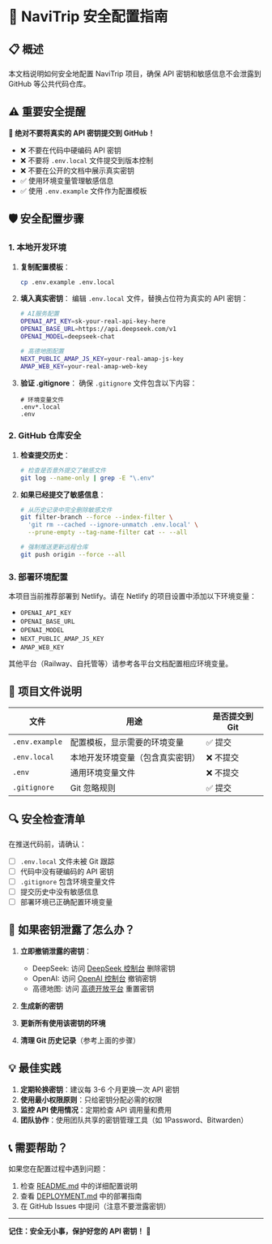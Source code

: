 # 🔐 NaviTrip 安全配置指南

## 📋 概述

本文档说明如何安全地配置 NaviTrip 项目，确保 API 密钥和敏感信息不会泄露到 GitHub 等公共代码仓库。

## ⚠️ 重要安全提醒

**🚨 绝对不要将真实的 API 密钥提交到 GitHub！**

- ❌ 不要在代码中硬编码 API 密钥
- ❌ 不要将 `.env.local` 文件提交到版本控制
- ❌ 不要在公开的文档中展示真实密钥
- ✅ 使用环境变量管理敏感信息
- ✅ 使用 `.env.example` 文件作为配置模板

## 🛡️ 安全配置步骤

### 1. 本地开发环境

1. **复制配置模板**：
   ```bash
   cp .env.example .env.local
   ```

2. **填入真实密钥**：
   编辑 `.env.local` 文件，替换占位符为真实的 API 密钥：
   ```bash
   # AI服务配置
   OPENAI_API_KEY=sk-your-real-api-key-here
   OPENAI_BASE_URL=https://api.deepseek.com/v1
   OPENAI_MODEL=deepseek-chat
   
   # 高德地图配置
   NEXT_PUBLIC_AMAP_JS_KEY=your-real-amap-js-key
   AMAP_WEB_KEY=your-real-amap-web-key
   ```

3. **验证 .gitignore**：
   确保 `.gitignore` 文件包含以下内容：
   ```
   # 环境变量文件
   .env*.local
   .env
   ```

### 2. GitHub 仓库安全

1. **检查提交历史**：
   ```bash
   # 检查是否意外提交了敏感文件
   git log --name-only | grep -E "\.env"
   ```

2. **如果已经提交了敏感信息**：
   ```bash
   # 从历史记录中完全删除敏感文件
   git filter-branch --force --index-filter \
     'git rm --cached --ignore-unmatch .env.local' \
     --prune-empty --tag-name-filter cat -- --all
   
   # 强制推送更新远程仓库
   git push origin --force --all
   ```

### 3. 部署环境配置

本项目当前推荐部署到 Netlify。请在 Netlify 的项目设置中添加以下环境变量：

- `OPENAI_API_KEY`
- `OPENAI_BASE_URL`
- `OPENAI_MODEL`
- `NEXT_PUBLIC_AMAP_JS_KEY`
- `AMAP_WEB_KEY`

其他平台（Railway、自托管等）请参考各平台文档配置相应环境变量。

## 📁 项目文件说明

| 文件 | 用途 | 是否提交到 Git |
|------|------|----------------|
| `.env.example` | 配置模板，显示需要的环境变量 | ✅ 提交 |
| `.env.local` | 本地开发环境变量（包含真实密钥） | ❌ 不提交 |
| `.env` | 通用环境变量文件 | ❌ 不提交 |
| `.gitignore` | Git 忽略规则 | ✅ 提交 |

## 🔍 安全检查清单

在推送代码前，请确认：

- [ ] `.env.local` 文件未被 Git 跟踪
- [ ] 代码中没有硬编码的 API 密钥
- [ ] `.gitignore` 包含环境变量文件
- [ ] 提交历史中没有敏感信息
- [ ] 部署环境已正确配置环境变量

## 🚨 如果密钥泄露了怎么办？

1. **立即撤销泄露的密钥**：
   - DeepSeek: 访问 [DeepSeek 控制台](https://platform.deepseek.com/) 删除密钥
   - OpenAI: 访问 [OpenAI 控制台](https://platform.openai.com/) 撤销密钥
   - 高德地图: 访问 [高德开放平台](https://lbs.amap.com/) 重置密钥

2. **生成新的密钥**

3. **更新所有使用该密钥的环境**

4. **清理 Git 历史记录**（参考上面的步骤）

## 💡 最佳实践

1. **定期轮换密钥**：建议每 3-6 个月更换一次 API 密钥
2. **使用最小权限原则**：只给密钥分配必需的权限
3. **监控 API 使用情况**：定期检查 API 调用量和费用
4. **团队协作**：使用团队共享的密钥管理工具（如 1Password、Bitwarden）

## 📞 需要帮助？

如果您在配置过程中遇到问题：

1. 检查 [README.md](./README.md) 中的详细配置说明
2. 查看 [DEPLOYMENT.md](./DEPLOYMENT.md) 中的部署指南
3. 在 GitHub Issues 中提问（注意不要泄露密钥）

---

**记住：安全无小事，保护好您的 API 密钥！** 🔐
